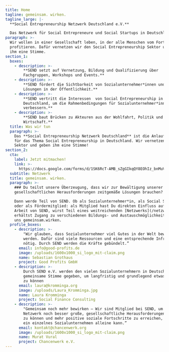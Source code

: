 ```yaml
---
title: Home
tagline: gemeinsam. wirken.
tagline_large: |-
  **Social Entrepreneurship Netzwerk Deutschland e.V.** 

  Das Netzwerk für Social Entrepreneure und Social Startups in Deutschland.
paragraph: >-
  Wir wollen in einer Gesellschaft leben, in der alle Menschen vom Fortschritt
  profitieren. Dafür vernetzen wir den Social Entrepreneurship Sektor und geben
  ihm eine Stimme.
section_1:
  boxes:
    - description: >-
        **SEND setzt auf Vernetzung, Bildung und Qualifizierung über
        Fachgruppen, Workshops und Events.**
    - description: >-
        **SEND fördert die Sichtbarkeit von Sozialunternehmer*innen und ihren
        Lösungen in der Öffentlichkeit.**
    - description: >-
        **SEND vertritt die Interessen  von Social Entrepreneurship in
        Deutschland, um die Rahmenbedingungen für Sozialunternehmer*innen zu
        verbessern.**
    - description: >-
        **SEND baut Brücken zu Akteuren aus der Wohlfahrt, Politik und
        Wirtschaft.**
  title: Was wir tun
  paragraph: >-
    Das **Social Entrepreneurship Netzwerk Deutschland** ist die Anlaufstelle
    für das Thema Social Entrepreneurship in Deutschland. Wir vernetzen den
    Sektor und geben ihm eine Stimme!
section_2:
  cta:
    label: Jetzt mitmachen!
    link: >-
      https://docs.google.com/forms/d/1SK6RcT-AMB_sZgGIkqQY8EOhIz_bnMuVSuJ7zCmd4Mg/viewform?edit_requested=true
  subtitle: Netzwerk
  title: gemeinsam. wirken.
  paragraph: >-
    ### Du teilst unsere Überzeugung, dass wir zur Bewältigung unserer
    gesellschaftlichen Herausforderungen zeitgemäße Lösungen brauchen? 

    Dann werde Teil von SEND. Ob als Sozialunternehmer*in, als Social Startup
    oder als Fördermitglied: als Mitglied hast Du direkten Einfluss auf die
    Arbeit von SEND, wirst Teil eines weitreichenden [Netzwerks](/netzwerk) und
    erhältst Zugang zu verschiedenen Bildungs- und Austauschmöglichkeiten. Lass
    uns gemeinsam.wirken.
  profile_boxes:
    - description: >-
        "Wir glauben, dass Sozialunternehmer viel Gutes in der Welt bewirken
        werden. Dafür sind viele Ressourcen und eine entsprechende Infrastruktur
        nötig. Durch SEND werden die Kräfte gebündelt.”
      email: info@good-profits.de
      image: /uploads/1600x1000_si_logo_mit-claim.png
      name: Sebastian Grothaus
      project: Good Profits GmbH
    - description: >-
        Durch SEND e.V. werden den vielen Sozialunternehmern in Deutschland eine
        gemeinsame Stimme gegeben, um langfristig und grundlegend etwas bewegen
        zu können
      email: laura@kromminga.org
      image: /uploads/Laura_Kromminga.jpg
      name: Laura Kromminga
      project: Social Finance Consulting
    - description: >-
        "Gemeinsam noch mehr bewirken – Wir sind Mitglied bei SEND, um im
        Netzwerk noch besser große, gesellschaftliche Herausforderungen angehen
        zu können und mehr positive soziale Fortschritte zu erreichen, als es
        ein einzelnes Sozialunternehmen alleine kann.”
      email: kontakt@chancenwerk.org
      image: /uploads/1600x1000_si_logo_mit-claim.png
      name: Murat Vural
      project: Chancenwerk e.V.
---
```


